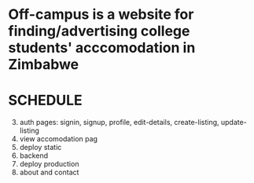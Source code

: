 # Off-campus is a website for finding/advertising college students' acccomodation in Zimbabwe

# SCHEDULE

<!-- 1. landing page -->
<!-- 2. listings -->

3. auth pages: signin, signup, profile, edit-details, create-listing, update-listing
4. view accomodation pag
5. deploy static
6. backend
7. deploy production
8. about and contact
